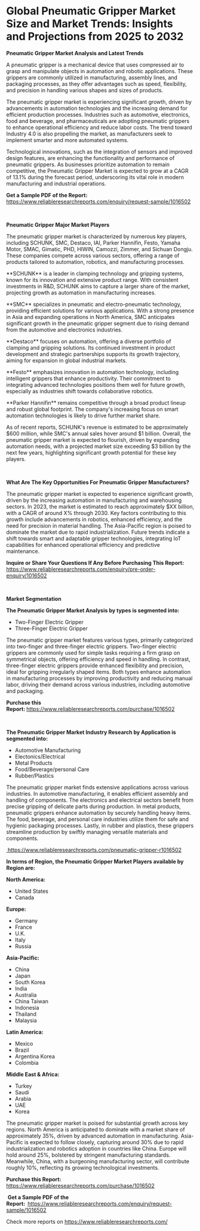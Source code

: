 <p><h1>Global Pneumatic Gripper Market Size and Market Trends: Insights and Projections from 2025 to 2032</h1></p><p><strong>Pneumatic Gripper Market Analysis and Latest Trends</strong></p>
<p><p>A pneumatic gripper is a mechanical device that uses compressed air to grasp and manipulate objects in automation and robotic applications. These grippers are commonly utilized in manufacturing, assembly lines, and packaging processes, as they offer advantages such as speed, flexibility, and precision in handling various shapes and sizes of products.</p><p>The pneumatic gripper market is experiencing significant growth, driven by advancements in automation technologies and the increasing demand for efficient production processes. Industries such as automotive, electronics, food and beverage, and pharmaceuticals are adopting pneumatic grippers to enhance operational efficiency and reduce labor costs. The trend toward Industry 4.0 is also propelling the market, as manufacturers seek to implement smarter and more automated systems.</p><p>Technological innovations, such as the integration of sensors and improved design features, are enhancing the functionality and performance of pneumatic grippers. As businesses prioritize automation to remain competitive, the Pneumatic Gripper Market is expected to grow at a CAGR of 13.1% during the forecast period, underscoring its vital role in modern manufacturing and industrial operations.</p></p>
<p><strong>Get a Sample PDF of the Report:&nbsp;</strong> <a href="https://www.reliableresearchreports.com/enquiry/request-sample/1016502?utm_campaign=1558&utm_medium=2&utm_source=Github&utm_content=ia&utm_term=21032025&utm_id=pneumatic-gripper">https://www.reliableresearchreports.com/enquiry/request-sample/1016502</a></p>
<p>&nbsp;</p>
<p><strong>Pneumatic Gripper Major Market Players</strong></p>
<p><p>The pneumatic gripper market is characterized by numerous key players, including SCHUNK, SMC, Destaco, IAI, Parker Hannifin, Festo, Yamaha Motor, SMAC, Gimatic, PHD, HIWIN, Camozzi, Zimmer, and Sichuan Dongju. These companies compete across various sectors, offering a range of products tailored to automation, robotics, and manufacturing processes.</p><p>**SCHUNK** is a leader in clamping technology and gripping systems, known for its innovation and extensive product range. With consistent investments in R&D, SCHUNK aims to capture a larger share of the market, projecting growth as automation in manufacturing increases.</p><p>**SMC** specializes in pneumatic and electro-pneumatic technology, providing efficient solutions for various applications. With a strong presence in Asia and expanding operations in North America, SMC anticipates significant growth in the pneumatic gripper segment due to rising demand from the automotive and electronics industries.</p><p>**Destaco** focuses on automation, offering a diverse portfolio of clamping and gripping solutions. Its continued investment in product development and strategic partnerships supports its growth trajectory, aiming for expansion in global industrial markets.</p><p>**Festo** emphasizes innovation in automation technology, including intelligent grippers that enhance productivity. Their commitment to integrating advanced technologies positions them well for future growth, especially as industries shift towards collaborative robotics.</p><p>**Parker Hannifin** remains competitive through a broad product lineup and robust global footprint. The company's increasing focus on smart automation technologies is likely to drive further market share.</p><p>As of recent reports, SCHUNK's revenue is estimated to be approximately $600 million, while SMC's annual sales hover around $1 billion. Overall, the pneumatic gripper market is expected to flourish, driven by expanding automation needs, with a projected market size exceeding $3 billion by the next few years, highlighting significant growth potential for these key players.</p></p>
<p>&nbsp;</p>
<p><strong>What Are The Key Opportunities For Pneumatic Gripper Manufacturers?</strong></p>
<p><p>The pneumatic gripper market is expected to experience significant growth, driven by the increasing automation in manufacturing and warehousing sectors. In 2023, the market is estimated to reach approximately $XX billion, with a CAGR of around X% through 2030. Key factors contributing to this growth include advancements in robotics, enhanced efficiency, and the need for precision in material handling. The Asia-Pacific region is poised to dominate the market due to rapid industrialization. Future trends indicate a shift towards smart and adaptable gripper technologies, integrating IoT capabilities for enhanced operational efficiency and predictive maintenance.</p></p>
<p><strong>Inquire or Share Your Questions If Any Before Purchasing This Report:</strong> <a href="https://www.reliableresearchreports.com/enquiry/pre-order-enquiry/1016502?utm_campaign=1558&utm_medium=2&utm_source=Github&utm_content=ia&utm_term=21032025&utm_id=pneumatic-gripper">https://www.reliableresearchreports.com/enquiry/pre-order-enquiry/1016502</a></p>
<p>&nbsp;</p>
<p><strong>Market Segmentation</strong></p>
<p><strong>The Pneumatic Gripper Market Analysis by types is segmented into:</strong></p>
<p><ul><li>Two-Finger Electric Gripper</li><li>Three-Finger Electric Gripper</li></ul></p>
<p><p>The pneumatic gripper market features various types, primarily categorized into two-finger and three-finger electric grippers. Two-finger electric grippers are commonly used for simple tasks requiring a firm grasp on symmetrical objects, offering efficiency and speed in handling. In contrast, three-finger electric grippers provide enhanced flexibility and precision, ideal for gripping irregularly shaped items. Both types enhance automation in manufacturing processes by improving productivity and reducing manual labor, driving their demand across various industries, including automotive and packaging.</p></p>
<p><strong>Purchase this Report:&nbsp;</strong><a href="https://www.reliableresearchreports.com/purchase/1016502?utm_campaign=1558&utm_medium=2&utm_source=Github&utm_content=ia&utm_term=21032025&utm_id=pneumatic-gripper">https://www.reliableresearchreports.com/purchase/1016502</a></p>
<p>&nbsp;</p>
<p><strong>The Pneumatic Gripper Market Industry Research by Application is segmented into:</strong></p>
<p><ul><li>Automotive Manufacturing</li><li>Electonics/Electrical</li><li>Metal Products</li><li>Food/Beverage/personal Care</li><li>Rubber/Plastics</li></ul></p>
<p><p>The pneumatic gripper market finds extensive applications across various industries. In automotive manufacturing, it enables efficient assembly and handling of components. The electronics and electrical sectors benefit from precise gripping of delicate parts during production. In metal products, pneumatic grippers enhance automation by securely handling heavy items. The food, beverage, and personal care industries utilize them for safe and hygienic packaging processes. Lastly, in rubber and plastics, these grippers streamline production by swiftly managing versatile materials and components.</p></p>
<p><a href="https://www.reliableresearchreports.com/pneumatic-gripper-r1016502?utm_campaign=1558&utm_medium=2&utm_source=Github&utm_content=ia&utm_term=21032025&utm_id=pneumatic-gripper">&nbsp;https://www.reliableresearchreports.com/pneumatic-gripper-r1016502</a></p>
<p><strong>In terms of Region, the Pneumatic Gripper Market Players available by Region are:</strong></p>
<p>
    <p> <strong> North America: </strong>
        <ul>
            <li>United States</li>
            <li>Canada</li>
        </ul>
        </p> 
    <p> <strong> Europe: </strong>
        <ul>
            <li>Germany</li>
            <li>France</li>
            <li>U.K.</li>
            <li>Italy</li>
            <li>Russia</li>
        </ul>
        </p> 
    <p> <strong> Asia-Pacific: </strong>
        <ul>
            <li>China</li>
            <li>Japan</li>
            <li>South Korea</li>
            <li>India</li>
            <li>Australia</li>
            <li>China Taiwan</li>
            <li>Indonesia</li>
            <li>Thailand</li>
            <li>Malaysia</li>
        </ul>
        </p> 
    <p> <strong> Latin America: </strong>
        <ul>
            <li>Mexico</li>
            <li>Brazil</li>
            <li>Argentina Korea</li>
            <li>Colombia</li>
        </ul>
        </p> 
    <p> <strong> Middle East & Africa: </strong>
        <ul>
            <li>Turkey</li>
            <li>Saudi</li>
            <li>Arabia</li>
            <li>UAE</li>
            <li>Korea</li>
        </ul>
    </p>
    </p>
<p><p>The pneumatic gripper market is poised for substantial growth across key regions. North America is anticipated to dominate with a market share of approximately 35%, driven by advanced automation in manufacturing. Asia-Pacific is expected to follow closely, capturing around 30% due to rapid industrialization and robotics adoption in countries like China. Europe will hold around 25%, bolstered by stringent manufacturing standards. Meanwhile, China, with a burgeoning manufacturing sector, will contribute roughly 10%, reflecting its growing technological investments.</p></p>
<p><strong>Purchase this Report: </strong><a href="https://www.reliableresearchreports.com/purchase/1016502?utm_campaign=1558&utm_medium=2&utm_source=Github&utm_content=ia&utm_term=21032025&utm_id=pneumatic-gripper">https://www.reliableresearchreports.com/purchase/1016502</a></p>
<p>&nbsp;<strong>Get a Sample PDF of the Report:&nbsp;&nbsp;</strong><a href="https://www.reliableresearchreports.com/enquiry/request-sample/1016502?utm_campaign=1558&utm_medium=2&utm_source=Github&utm_content=ia&utm_term=21032025&utm_id=pneumatic-gripper">https://www.reliableresearchreports.com/enquiry/request-sample/1016502</a></p>
<p><strong></strong></p>
<p>Check more reports on <a href="https://www.reliableresearchreports.com/?utm_campaign=1558&utm_medium=2&utm_source=Github&utm_content=ia&utm_term=21032025&utm_id=pneumatic-gripper">https://www.reliableresearchreports.com/</a></p>